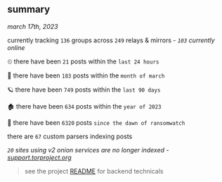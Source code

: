 
## summary
_march 17th, 2023_

currently tracking `136` groups across `249` relays & mirrors - _`103` currently online_

⏲ there have been `21` posts within the `last 24 hours`

🦈 there have been `183` posts within the `month of march`

🪐 there have been `749` posts within the `last 90 days`

🏚 there have been `634` posts within the `year of 2023`

🦕 there have been `6320` posts `since the dawn of ransomwatch`

there are `67` custom parsers indexing posts

_`20` sites using v2 onion services are no longer indexed - [support.torproject.org](https://support.torproject.org/onionservices/v2-deprecation/)_

> see the project [README](https://github.com/joshhighet/ransomwatch#ransomwatch--) for backend technicals

